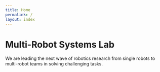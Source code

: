 ```yaml
---
title: Home
permalink: /
layout: index
---
```


<!-- This file only holds the subheading for main title;
    everything else is defined in index.html and its child layouts. -->

# **M**ulti-Robot **S**ystems **L**ab

We are leading the next wave of robotics research from single robots to multi-robot teams in solving challenging tasks.
